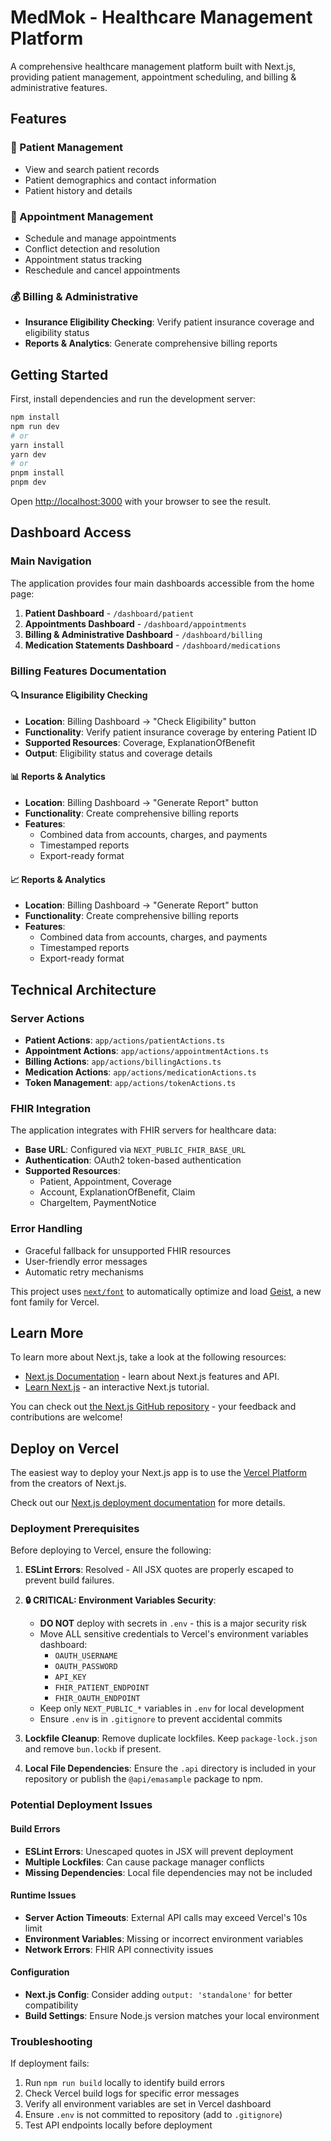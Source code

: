 # MedMok - Healthcare Management Platform

A comprehensive healthcare management platform built with Next.js, providing patient management, appointment scheduling, and billing & administrative features.

## Features

### 🏥 Patient Management
- View and search patient records
- Patient demographics and contact information
- Patient history and details

### 📅 Appointment Management
- Schedule and manage appointments
- Conflict detection and resolution
- Appointment status tracking
- Reschedule and cancel appointments

### 💰 Billing & Administrative
- **Insurance Eligibility Checking**: Verify patient insurance coverage and eligibility status
- **Reports & Analytics**: Generate comprehensive billing reports

## Getting Started

First, install dependencies and run the development server:

```bash
npm install
npm run dev
# or
yarn install
yarn dev
# or
pnpm install
pnpm dev
```

Open [http://localhost:3000](http://localhost:3000) with your browser to see the result.

## Dashboard Access

### Main Navigation
The application provides four main dashboards accessible from the home page:

1. **Patient Dashboard** - `/dashboard/patient`
2. **Appointments Dashboard** - `/dashboard/appointments`
3. **Billing & Administrative Dashboard** - `/dashboard/billing`
4. **Medication Statements Dashboard** - `/dashboard/medications`

### Billing Features Documentation

#### 🔍 Insurance Eligibility Checking
- **Location**: Billing Dashboard → "Check Eligibility" button
- **Functionality**: Verify patient insurance coverage by entering Patient ID
- **Supported Resources**: Coverage, ExplanationOfBenefit
- **Output**: Eligibility status and coverage details

#### 📊 Reports & Analytics
- **Location**: Billing Dashboard → "Generate Report" button
- **Functionality**: Create comprehensive billing reports
- **Features**:
  - Combined data from accounts, charges, and payments
  - Timestamped reports
  - Export-ready format

#### 📈 Reports & Analytics
- **Location**: Billing Dashboard → "Generate Report" button
- **Functionality**: Create comprehensive billing reports
- **Features**:
  - Combined data from accounts, charges, and payments
  - Timestamped reports
  - Export-ready format

## Technical Architecture

### Server Actions
- **Patient Actions**: `app/actions/patientActions.ts`
- **Appointment Actions**: `app/actions/appointmentActions.ts`
- **Billing Actions**: `app/actions/billingActions.ts`
- **Medication Actions**: `app/actions/medicationActions.ts`
- **Token Management**: `app/actions/tokenActions.ts`

### FHIR Integration
The application integrates with FHIR servers for healthcare data:
- **Base URL**: Configured via `NEXT_PUBLIC_FHIR_BASE_URL`
- **Authentication**: OAuth2 token-based authentication
- **Supported Resources**:
  - Patient, Appointment, Coverage
  - Account, ExplanationOfBenefit, Claim
  - ChargeItem, PaymentNotice

### Error Handling
- Graceful fallback for unsupported FHIR resources
- User-friendly error messages
- Automatic retry mechanisms

This project uses [`next/font`](https://nextjs.org/docs/app/building-your-application/optimizing/fonts) to automatically optimize and load [Geist](https://vercel.com/font), a new font family for Vercel.

## Learn More

To learn more about Next.js, take a look at the following resources:

- [Next.js Documentation](https://nextjs.org/docs) - learn about Next.js features and API.
- [Learn Next.js](https://nextjs.org/learn) - an interactive Next.js tutorial.

You can check out [the Next.js GitHub repository](https://github.com/vercel/next.js) - your feedback and contributions are welcome!

## Deploy on Vercel

The easiest way to deploy your Next.js app is to use the [Vercel Platform](https://vercel.com/new?utm_medium=default-template&filter=next.js&utm_source=create-next-app&utm_campaign=create-next-app-readme) from the creators of Next.js.

Check out our [Next.js deployment documentation](https://nextjs.org/docs/app/building-your-application/deploying) for more details.

### Deployment Prerequisites

Before deploying to Vercel, ensure the following:

1. **ESLint Errors**: Resolved - All JSX quotes are properly escaped to prevent build failures.

2. **🔒 CRITICAL: Environment Variables Security**:
   - **DO NOT** deploy with secrets in `.env` - this is a major security risk
   - Move ALL sensitive credentials to Vercel's environment variables dashboard:
     - `OAUTH_USERNAME`
     - `OAUTH_PASSWORD`
     - `API_KEY`
     - `FHIR_PATIENT_ENDPOINT`
     - `FHIR_OAUTH_ENDPOINT`
   - Keep only `NEXT_PUBLIC_*` variables in `.env` for local development
   - Ensure `.env` is in `.gitignore` to prevent accidental commits

3. **Lockfile Cleanup**: Remove duplicate lockfiles. Keep `package-lock.json` and remove `bun.lockb` if present.

4. **Local File Dependencies**: Ensure the `.api` directory is included in your repository or publish the `@api/emasample` package to npm.

### Potential Deployment Issues

#### Build Errors
- **ESLint Errors**: Unescaped quotes in JSX will prevent deployment
- **Multiple Lockfiles**: Can cause package manager conflicts
- **Missing Dependencies**: Local file dependencies may not be included

#### Runtime Issues
- **Server Action Timeouts**: External API calls may exceed Vercel's 10s limit
- **Environment Variables**: Missing or incorrect environment variables
- **Network Errors**: FHIR API connectivity issues

#### Configuration
- **Next.js Config**: Consider adding `output: 'standalone'` for better compatibility
- **Build Settings**: Ensure Node.js version matches your local environment

### Troubleshooting

If deployment fails:

1. Run `npm run build` locally to identify build errors
2. Check Vercel build logs for specific error messages
3. Verify all environment variables are set in Vercel dashboard
4. Ensure `.env` is not committed to repository (add to `.gitignore`)
5. Test API endpoints locally before deployment
